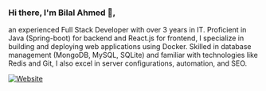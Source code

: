 ### Hi there, I'm Bilal Ahmed 👋,
an experienced Full Stack Developer with over 3 years in IT. Proficient in Java (Spring-boot) for backend and React.js for frontend, I specialize in building and deploying web applications using Docker. Skilled in database management (MongoDB, MySQL, SQLite) and familiar with technologies like Redis and Git, I also excel in server configurations, automation, and SEO.

[![Website](https://img.shields.io/website?label=Bilal-Ahmed-Dev.com&style=for-the-badge&url=https%3A%2F%2Fwww.bilal-ahmed-dev.com)](https://www.bilal-ahmed-dev.com)
